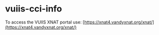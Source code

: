 # vuiis-cci-info

To access the VUIIS XNAT portal use: [https://xnat4.vandyxnat.org/xnat/](https://xnat4.vandyxnat.org/xnat/)
